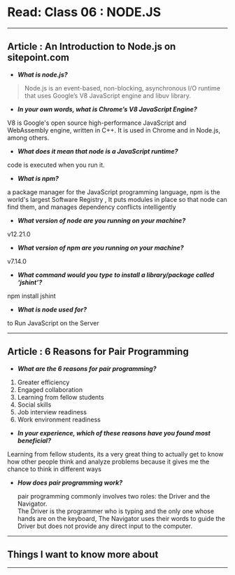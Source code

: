 # Read: Class 06 :  NODE.JS

- - - 

## Article : An Introduction to Node.js on sitepoint.com
   
* ***What is node.js?***   

> Node.js is an event-based, non-blocking, asynchronous I/O runtime that uses Google’s V8 JavaScript engine and libuv library.  

* ***In your own words, what is Chrome’s V8 JavaScript Engine?***    

V8 is Google's open source high-performance JavaScript and WebAssembly engine, written in C++. It is used in Chrome and in Node.js, among others.

* ***What does it mean that node is a JavaScript runtime?***   

 code is executed when you run it.

* ***What is npm?***   

a package manager for the JavaScript programming language, npm is the world's largest Software Registry , It puts modules in place so that node can find them, and manages dependency conflicts intelligently

* ***What version of node are you running on your machine?***   

v12.21.0

* ***What version of npm are you running on your machine?***    

v7.14.0

* ***What command would you type to install a library/package called ‘jshint’?***   

npm install jshint
 

* ***What is node used for?*** 

to Run JavaScript on the Server

 
- - - 

## Article : 6 Reasons for Pair Programming
   
* ***What are the 6 reasons for pair programming?***    
 
1. Greater efficiency   
2. Engaged collaboration    
3. Learning from fellow students
4. Social skills
5. Job interview readiness 
6. Work environment readiness

* ***In your experience, which of these reasons have you found most beneficial?***   
 
Learning from fellow students, its a very great thing to actually get to know how other people think and analyze problems because it gives me the chance to think in different ways  


* ***How does pair programming work?***   

   pair programming commonly involves two roles: the Driver and the Navigator.    
The Driver is the programmer who is typing and the only one whose hands are on the keyboard, The Navigator uses their words to guide the Driver but does not provide any direct input to the computer.   

- - - 


## Things I want to know more about   

- - - 
